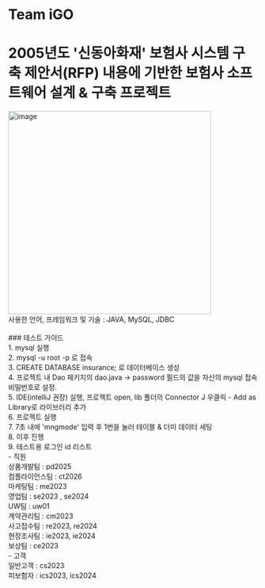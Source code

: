 # Team iGO
# 2005년도 '신동아화재' 보험사 시스템 구축 제안서(RFP) 내용에 기반한 보험사 소프트웨어 설계 &amp; 구축 프로젝트
<img width="410" alt="image" src="https://github.com/iGO-Insurance-Software/iGO/assets/96376539/09287056-9a3e-47e7-8450-379c8adcddd3">

<br>
사용한 언어, 프레임워크 및 기술 : JAVA, MySQL, JDBC <br>
<br>
### 테스트 가이드 <br>
1. mysql 실행 <br> 
2. mysql -u root -p 로 접속 <br>
3. CREATE DATABASE insurance; 로 데이터베이스 생성 <br>
4. 프로젝트 내 Dao 패키지의 dao.java -> password 필드의 값을 자신의 mysql 접속 비밀번호로 설정. <br>
5. IDE(intelliJ 권장) 실행, 프로젝트 open, lib 폴더의 Connector J 우클릭 - Add as Library로 라이브러리 추가 <br>
6. 프로젝트 실행 <br>
7. 7초 내에 'mngmode' 입력 후 1번을 눌러 테이블 & 더미 데이터 세팅 <br>
8. 이후 진행 <br>
9. 테스트용 로그인 id 리스트 <br>
  - 직원 <br>
  상품개발팀 : pd2025 <br>
  컴플라이언스팀 : ct2026 <br>
  마케팅팀 : me2023 <br>
  영업팀 : se2023 , se2024 <br>
  UW팀 : uw01 <br>
  계약관리팀 : cm2023 <br>
  사고접수팀 : re2023, re2024 <br>
  현장조사팀 : ie2023, ie2024 <br>
  보상팀 : ce2023 <br>
  - 고객 <br>
  일반고객 : cs2023 <br>
  피보험자 : ics2023, ics2024 <br>
